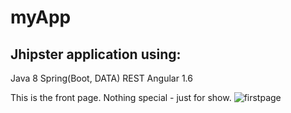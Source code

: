 # myApp
## Jhipster application using:
Java 8
Spring(Boot, DATA) REST
Angular 1.6

This is the front page. Nothing special - just for show.
![firstpage](https://cloud.githubusercontent.com/assets/22048683/26151775/82394748-3b04-11e7-92aa-f8a5bd2b79eb.png)

